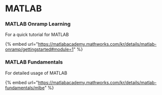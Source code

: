 # MATLAB



### MATLAB Onramp Learning

For a quick tutorial for MATLAB

{% embed url="https://matlabacademy.mathworks.com/kr/details/matlab-onramp/gettingstarted#module=1" %}



### MATLAB Fundamentals

For detailed usage of MATLAB

{% embed url="https://matlabacademy.mathworks.com/kr/details/matlab-fundamentals/mlbe" %}

